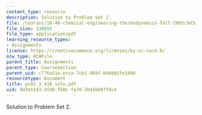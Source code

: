 ```yaml
---
content_type: resource
description: Solution to Problem Set 2.
file: /courses/10-40-chemical-engineering-thermodynamics-fall-2003/9d3a5143dfd8fb0cfa705b41b68ff0c4_ps02_3_418_soln.pdf
file_size: 130855
file_type: application/pdf
learning_resource_types:
- Assignments
license: https://creativecommons.org/licenses/by-nc-sa/4.0/
ocw_type: OCWFile
parent_title: Assignments
parent_type: CourseSection
parent_uid: c776a51e-ecca-7cb1-889f-b466b5fe1890
resourcetype: Document
title: ps02_3_418_soln.pdf
uid: 9d3a5143-dfd8-fb0c-fa70-5b41b68ff0c4
---
```

Solution to Problem Set 2.